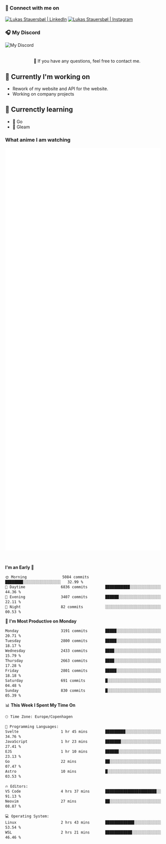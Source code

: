 ### 🔗 Connect with me on
<a href="https://www.instagram.com/lukas_stauersbol" target="_blank"><img align="center" src="https://raw.githubusercontent.com/stauersbol/stauersbol/main/images/instagram.svg" alt="Lukas Stauersbøl | LinkedIn" width="30px"/></a>
<a href="https://www.linkedin.com/in/lukas-stauersbol/" target="_blank"><img align="center" src="https://raw.githubusercontent.com/stauersbol/stauersbol/main/images/linkedin.svg" alt="Lukas Stauersbøl | Instagram" width="30px"/></a>

<p align="center">
 <h3>🎧 My Discord</h3>
 <img align="left" height="55px" src="https://discord.c99.nl/widget/theme-2/147806323323568128.png" alt="My Discord" />
</p>

<br/>
<br/>
<br/>
💬 If you have any questions, feel free to contact me.

## 🔭 Currently I'm working on
- Rework of my website and API for the website.
- Working on company projects
 
## 🌱 Currenctly learning
- 💙 Go
- 💜 Gleam

### What anime I am watching
<a href="https://anilist.co/user/slashiy/" align="center"><img align="center" width="500px" src="metrics.plugin.personal.anilist.svg" /></a>

<br/>

<!--START_SECTION:waka-->
**I'm an Early 🐤** 

```text
🌞 Morning                5084 commits        ████████░░░░░░░░░░░░░░░░░   32.99 % 
🌆 Daytime                6836 commits        ███████████░░░░░░░░░░░░░░   44.36 % 
🌃 Evening                3407 commits        ██████░░░░░░░░░░░░░░░░░░░   22.11 % 
🌙 Night                  82 commits          ░░░░░░░░░░░░░░░░░░░░░░░░░   00.53 % 
```
📅 **I'm Most Productive on Monday** 

```text
Monday                   3191 commits        █████░░░░░░░░░░░░░░░░░░░░   20.71 % 
Tuesday                  2800 commits        █████░░░░░░░░░░░░░░░░░░░░   18.17 % 
Wednesday                2433 commits        ████░░░░░░░░░░░░░░░░░░░░░   15.79 % 
Thursday                 2663 commits        ████░░░░░░░░░░░░░░░░░░░░░   17.28 % 
Friday                   2801 commits        █████░░░░░░░░░░░░░░░░░░░░   18.18 % 
Saturday                 691 commits         █░░░░░░░░░░░░░░░░░░░░░░░░   04.48 % 
Sunday                   830 commits         █░░░░░░░░░░░░░░░░░░░░░░░░   05.39 % 
```


📊 **This Week I Spent My Time On** 

```text
🕑︎ Time Zone: Europe/Copenhagen

💬 Programming Languages: 
Svelte                   1 hr 45 mins        █████████░░░░░░░░░░░░░░░░   34.76 % 
JavaScript               1 hr 23 mins        ███████░░░░░░░░░░░░░░░░░░   27.41 % 
EJS                      1 hr 10 mins        ██████░░░░░░░░░░░░░░░░░░░   23.13 % 
Go                       22 mins             ██░░░░░░░░░░░░░░░░░░░░░░░   07.47 % 
Astro                    10 mins             █░░░░░░░░░░░░░░░░░░░░░░░░   03.53 % 

🔥 Editors: 
VS Code                  4 hrs 37 mins       ███████████████████████░░   91.13 % 
Neovim                   27 mins             ██░░░░░░░░░░░░░░░░░░░░░░░   08.87 % 

💻 Operating System: 
Linux                    2 hrs 43 mins       █████████████░░░░░░░░░░░░   53.54 % 
WSL                      2 hrs 21 mins       ████████████░░░░░░░░░░░░░   46.46 % 
```


<!--END_SECTION:waka-->

